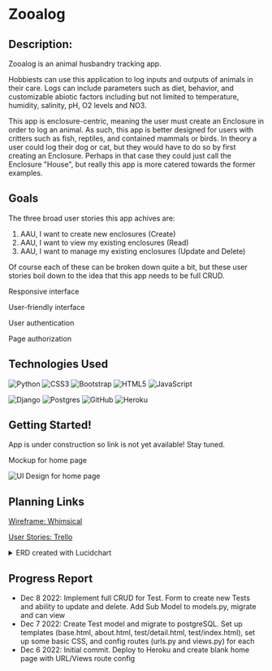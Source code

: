 # Zooalog

## Description: 

Zooalog is an animal husbandry tracking app. 

Hobbiests can use this application to log inputs and outputs of animals in their care. Logs can include parameters such as diet, behavior, and customizable abiotic factors including but not limited to temperature, humidity, salinity, pH, O2 levels and NO3. 

This app is enclosure-centric, meaning the user must create an Enclosure in order to log an animal. As such, this app is better designed for users with critters such as fish, reptiles, and contained mammals or birds. In theory a user could log their dog or cat, but they would have to do so by first creating an Enclosure. Perhaps in that case they could just call the Enclosure "House", but really this app is more catered towards the former examples. 

## Goals

The three broad user stories this app achives are:
1. AAU, I want to create new enclosures (Create)
2. AAU, I want to view my existing enclosures (Read)
3. AAU, I want to manage my existing enclosures (Update and Delete)

Of course each of these can be broken down quite a bit, but these user stories boil down to the idea that this app needs to be full CRUD.

Responsive interface

User-friendly interface

User authentication

Page authorization

## Technologies Used

![Python](https://img.shields.io/badge/python-3670A0?style=for-the-badge&logo=python&logoColor=ffdd54)
![CSS3](https://img.shields.io/badge/css3-%231572B6.svg?style=for-the-badge&logo=css3&logoColor=white) 
![Bootstrap](https://img.shields.io/badge/bootstrap-%23563D7C.svg?style=for-the-badge&logo=bootstrap&logoColor=white)
![HTML5](https://img.shields.io/badge/html5-%23E34F26.svg?style=for-the-badge&logo=html5&logoColor=white) 
![JavaScript](https://img.shields.io/badge/javascript-%23323330.svg?style=for-the-badge&logo=javascript&logoColor=%23F7DF1E) 

![Django](https://img.shields.io/badge/django-%23092E20.svg?style=for-the-badge&logo=django&logoColor=white)
![Postgres](https://img.shields.io/badge/postgres-%23316192.svg?style=for-the-badge&logo=postgresql&logoColor=white)
![GitHub](https://img.shields.io/badge/github-%23121011.svg?style=for-the-badge&logo=github&logoColor=white)
![Heroku](https://img.shields.io/badge/heroku-%23430098.svg?style=for-the-badge&logo=heroku&logoColor=white)

## Getting Started!

App is under construction so link is not yet available! Stay tuned.

Mockup for home page 

![UI Design for home page](https://i.imgur.com/lyHg81S.png)

## Planning Links

[Wireframe: Whimsical](https://whimsical.com/zooalog-D5avFK95o1bgy94H4kbUSd@3CRerdhrAw89dQ8hhdkVHFp1)

[User Stories: Trello](https://trello.com/invite/b/MhlMC0Qn/c32c891202deb797028f567e7c5d68d3/zooalog)
<details>
<summary> ERD created with Lucidchart </summary>
<img src="https://i.imgur.com/yfArDaY.png">
</details>

## Progress Report

* Dec 8 2022: Implement full CRUD for Test. Form to create new Tests and ability to update and delete. Add Sub Model to models.py, migrate and can view 
* Dec 7 2022: Create Test model and migrate to postgreSQL. Set up templates (base.html, about.html, test/detail.html, test/index.html), set up some basic CSS, and config routes (urls.py and views.py) for each
* Dec 6 2022: Initial commit. Deploy to Heroku and create blank home page with URL/Views route config